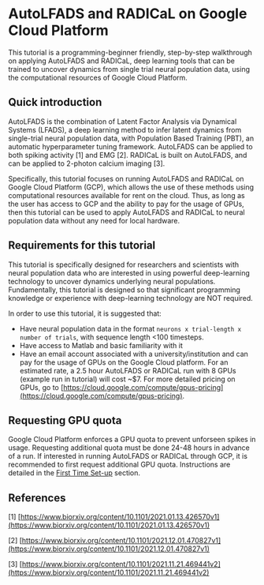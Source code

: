# AutoLFADS and RADICaL on Google Cloud Platform

This tutorial is a programming-beginner friendly, step-by-step walkthrough on applying AutoLFADS and RADICaL, deep learning tools that can be trained to uncover dynamics from single trial neural population data, using the computational resources of Google Cloud Platform.


## Quick introduction

AutoLFADS is the combination of Latent Factor Analysis via Dynamical Systems (LFADS), a deep learning method to infer latent dynamics from single-trial neural population data, with Population Based Training (PBT), an automatic hyperparameter tuning framework. AutoLFADS can be applied to both spiking activity [1] and EMG [2]. RADICaL is built on AutoLFADS, and can be applied to 2-photon calcium imaging [3].

Specifically, this tutorial focuses on running AutoLFADS and RADICaL on Google Cloud Platform (GCP), which allows the use of these methods using computational resources available for rent on the cloud. Thus, as long as the user has access to GCP and the ability to pay for the usage of GPUs, then this tutorial can be used to apply AutoLFADS and RADICaL to neural population data without any need for local hardware.  

## Requirements for this tutorial

This tutorial is specifically designed for researchers and scientists with neural population data who are interested in using powerful deep-learning technology to uncover dynamics underlying neural populations. Fundamentally, this tutorial is designed so that significant programming knowledge or experience with deep-learning technology are NOT required.

In order to use this tutorial, it is suggested that:

* Have neural population data in the format `neurons x trial-length x number of trials`, with sequence length <100 timesteps. 
* Have access to Matlab and basic familiarity with it
* Have an email account associated with a university/institution and can pay for the usage of GPUs on the Google Cloud platform. For an estimated rate, a 2.5 hour AutoLFADS or RADICaL run with 8 GPUs (example run in tutorial) will cost ~$7. For more detailed pricing on GPUs, go to [https://cloud.google.com/compute/gpus-pricing](https://cloud.google.com/compute/gpus-pricing).

## Requesting GPU quota

Google Cloud Platform enforces a GPU quota to prevent unforseen spikes in usage. Requesting additional quota must be done 24-48 hours in advance of a run. If interested in running AutoLFADS or RADICaL through GCP, it is recommended to first request additional GPU quota. Instructions are detailed in the [First Time Set-up](create_infra/#requesting-additional-gpu-quota) section. 

## References

[1] [https://www.biorxiv.org/content/10.1101/2021.01.13.426570v1](https://www.biorxiv.org/content/10.1101/2021.01.13.426570v1)

[2] [https://www.biorxiv.org/content/10.1101/2021.12.01.470827v1](https://www.biorxiv.org/content/10.1101/2021.12.01.470827v1)

[3] [https://www.biorxiv.org/content/10.1101/2021.11.21.469441v2](https://www.biorxiv.org/content/10.1101/2021.11.21.469441v2)
